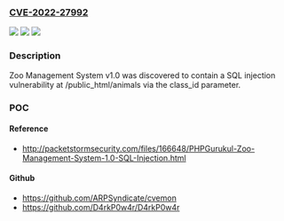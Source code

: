 ### [CVE-2022-27992](https://cve.mitre.org/cgi-bin/cvename.cgi?name=CVE-2022-27992)
![](https://img.shields.io/static/v1?label=Product&message=n%2Fa&color=blue)
![](https://img.shields.io/static/v1?label=Version&message=n%2Fa&color=blue)
![](https://img.shields.io/static/v1?label=Vulnerability&message=n%2Fa&color=brighgreen)

### Description

Zoo Management System v1.0 was discovered to contain a SQL injection vulnerability at /public_html/animals via the class_id parameter.

### POC

#### Reference
- http://packetstormsecurity.com/files/166648/PHPGurukul-Zoo-Management-System-1.0-SQL-Injection.html

#### Github
- https://github.com/ARPSyndicate/cvemon
- https://github.com/D4rkP0w4r/D4rkP0w4r

